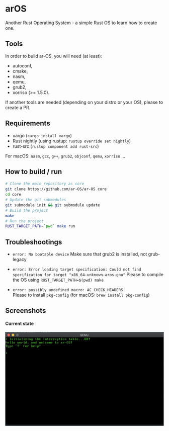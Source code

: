 # arOS
Another Rust Operating System - a simple Rust OS to learn how to create one.

## Tools

In order to build ar-OS, you will need (at least):
* autoconf,
* cmake,
* nasm,
* qemu,
* grub2,
* xorriso (>= 1.5.0).

If another tools are needed (depending on your distro or your OS), please to
create a PR.

## Requirements

* xargo (`cargo install xargo`)
* Rust nightly (using rustup: `rustup override set nightly`)
* rust-src (`rustup component add rust-src`)

For macOS: `nasm`, `gcc`, `g++`, `grub2`, `objconf`, `qemu`, `xorriso` ...

## How to build / run

```bash
# Clone the main repository as core
git clone https://github.com/ar-OS/ar-OS core
cd core
# Update the git submodules
git submodule init && git submodule update
# Build the project
make
# Run the project
RUST_TARGET_PATH=`pwd` make run
```

## Troubleshootings

* `error: No bootable device`
  Make sure that grub2 is installed, not grub-legacy

* `error: Error loading target specification: Could not find specification for
target "x86_64-unknown-aros-gnu"`
  Please to compile the OS using `RUST_TARGET_PATH=$(pwd) make`

* `error: possibly undefined macro: AC_CHECK_HEADERS`  
  Please to install `pkg-config` (for macOS: `brew install pkg-config`)

## Screenshots

#### Current state

![state 3][state_3]

[state_3]: img/current_state_3.png
